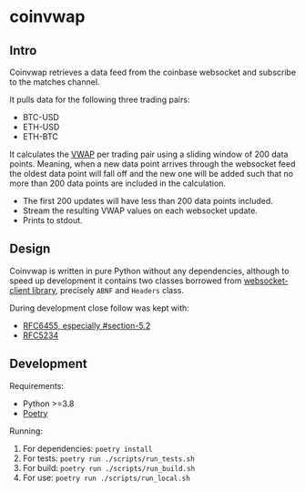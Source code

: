 # coinvwap

## Intro

Coinvwap retrieves a data feed from the coinbase websocket and subscribe to the matches channel.

It pulls data for the following three trading pairs:

- BTC-USD
- ETH-USD
- ETH-BTC

It calculates the [VWAP](https://en.wikipedia.org/wiki/Volume-weighted_average_price)
per trading pair using a sliding window of 200 data points.
Meaning, when a new data point arrives through the websocket feed the oldest data
point will fall off and the new one will be added such that no more than 200 data
points are included in the calculation.

- The first 200 updates will have less than 200 data points included.
- Stream the resulting VWAP values on each websocket update.
- Prints to stdout.

## Design

Coinvwap is written in pure Python without any dependencies, although
to speed up development it contains two classes borrowed from [websocket-client library](),
precisely `ABNF` and `Headers` class.

During development close follow was kept with:

- [RFC6455, especially #section-5.2](https://datatracker.ietf.org/doc/html/rfc6455#section-5.2)
- [RFC5234](https://datatracker.ietf.org/doc/html/rfc5234)

## Development

Requirements:

- Python >=3.8
- [Poetry](https://python-poetry.org/docs/#installation)

Running:

1. For dependencies: `poetry install`
2. For tests: `poetry run ./scripts/run_tests.sh`
3. For build: `poetry run ./scripts/run_build.sh`
4. For use: `poetry run ./scripts/run_local.sh`
